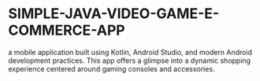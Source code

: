 # SIMPLE-JAVA-VIDEO-GAME-E-COMMERCE-APP
a mobile application built using Kotlin, Android Studio, and modern Android development practices. This app offers a glimpse into a dynamic shopping experience centered around gaming consoles and accessories.

